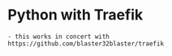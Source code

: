 # Python with Traefik

    - this works in concert with https://github.com/blaster32blaster/traefik
